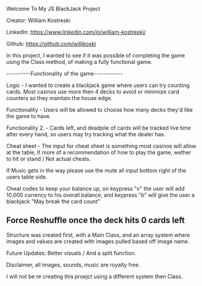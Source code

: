 Welcome To My JS BlackJack Project

Creator: William Kostreski

LinkedIn: https://www.linkedin.com/in/william-kostreski/

Github: https://github.com/willikoski

In this project, I wanted to see if it was possible of completing the game using the Class method, of making a fully functional game.

----------Functionality of the game------------

Logic - I wanted to create a blackjack game where users can try counting cards. Most casinos use more then 4 decks to avoid or minimize card counters so they maintain the house edge.     

Functionality - Users will be allowed to choose how many decks they'd like the game to have.                                                                                               

Functionality 2. - Cards left, and deadpile of cards will be tracked live time after every hand, so users may try tracking what the dealer has.                                            

Cheat sheet - The input for cheat sheet is something most casinos will allow at the table, It more of a recommendation of how to play the game, wether to hit or stand / Not actual cheats.

If Music gets in the way please use the mute all input bottom right of the users table side.                                                                                               

Cheat codes to keep your balance up, on keypress "v" the user will add 10,000 currency to his overall balance, and keypress "b" will give the user a blackjack "May break the card count"  

Force Reshuffle once the deck hits 0 cards left                                                                                                                                            
--------------------------------

Structure was created first, with a Main Class, and an array system where images and values are created with images pulled based off image name.




Future Updates: Better visuals / And a split function. 

Disclaimer, all images, sounds, music are royalty free.

I will not be re creating this proejct using a different system then Class.